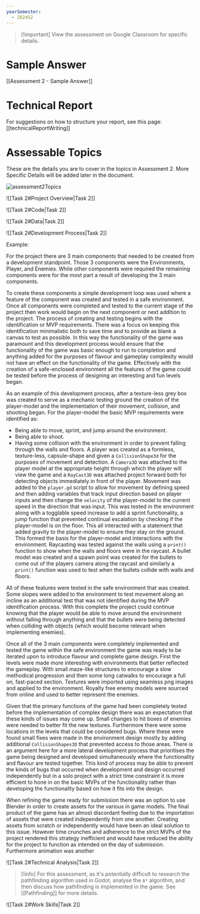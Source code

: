```yaml
---
yearSemester:
  - 2024S2
---
```


> [!important] View the assessment on Google Classroom for specific details.

# Sample Answer
[[Assessment 2 - Sample Answer]]

# Technical Report

For suggestions on how to structure your report, see this page:
[[technicalReportWriting]]


# Assessable Topics 

These are the details you are to cover in the topics in Assessment 2. More Specific Details will be added later in the document.

![assessment2Topics](ISD/2%20-%20Digital%20Applications/2024S2/_images/assessment2Topics.png)

![[Task 2#Project Overview|Task 2]]

![[Task 2#Code|Task 2]]

![[Task 2#Data|Task 2]]

![[Task 2#Development Process|Task 2]]

Example: 

For the project there are 3 main components that needed to be created from a development standpoint. Those 3 components were the Environments, Player, and Enemies. While other components were required the remaining components were for the most part a result of developing the 3 main components.

To create these components a simple development loop was used where a feature of the component was created and tested in a safe environment. Once all components were completed and tested to the current stage of the project then work would begin on the next component or next addition to the project. The process of creating and testing begins with the identification or MVP requirements. There was a focus on keeping this identification minimalistic both to save time and to provide as blank a canvas to test as possible. In this way the functionality of the game was paramount and this development process would ensure that the functionality of the game was basic enough to run to completion and anything added for the purposes of flavour and gameplay complexity would not have an effect on the functionality of the game. Effectively with the creation of a safe-enclosed environment all the features of the game could be tested before the process of designing an interesting and fun levels began.

As an example of this development process, after a texture-less grey box was created to serve as a mechanic testing ground the creation of the player-model and the implementation of their movement, collision, and shooting began. For the player-model the basic MVP requirements were identified as:
- Being able to move, sprint, and jump around the environment.
- Being able to shoot.
- Having some collision with the environment in order to prevent falling through the walls and floors.
 A player was created as a formless, texture-less, capsule-shape and given a `CollisionShape3d` for the purposes of movement and detection. A `Camera3D` was attached to the player model at the appropriate height through which the player will view the game and a `RayCast3D` was attached project forward both for detecting objects immediately in front of the player.
Movement was added to the `player.gd` script to allow for movement by defining speed and then adding variables that track input direction based on player inputs and then change the `velocity` of the player-model to the current speed in the direction that was input. This was tested in the environment along with a togglable speed increase to add a sprint functionality, a jump function that prevented continual escalation by checking if the player-model is on the floor. This all interacted with a statement that added gravity to the player-model to ensure they stay on the ground.
This formed the basis for the player-model and interactions with the environment. Raycasting was tested against the walls using a `print()` function to show when the walls and floors were in the raycast. A bullet model was created and a spawn point was created for the bullets to come out of the players camera along the raycast and similarly a `print()` function was used to test when the bullets collide with walls and floors.

All of these features were tested in the safe environment that was created. Some slopes were added to the environment to test movement along an incline as an additional test that was not identified during the MVP identification process. With this complete the project could continue knowing that the player would be able to move around the environment without falling through anything and that the bullets were being detected when colliding with objects (which would become relevant when implementing enemies).

Once all of the 3 main components were completely implemented and tested the game within the safe environment the game was ready to be iterated upon to introduce flavour and complete game design. First the levels were made more interesting with environments that better reflected the gameplay. With small maze-like structures to encourage a slow methodical progression and then some long catwalks to encourage a full on, fast-paced section. Textures were imported using seamless png images and applied to the environment. Royalty free enemy models were sourced from online and used to better represent the enemies.

Given that the primary functions of the game had been completely tested before the implementation of complex design there was an expectation that these kinds of issues may come up. Small changes to hit boxes of enemies were needed to better fit the new textures. Furthermore there were some locations in the levels that could be considered bugs. Where these were found small fixes were made in the environment design mostly by adding additional `CollisionShapes3D` that prevented access to those areas. There is an argument here for a more lateral development process that prioritises the game being designed and developed simultaneously where the functionality and flavour are tested together. This kind of process may be able to prevent the kinds of bugs that occurred when development and design occurred independently but in a solo project with a strict time constraint it is more efficient to hone in on the basic MVPs of the functionality rather than developing the functionality based on how it fits into the design.

When refining the game ready for submission there was an option to use Blender in order to create assets for the various in game models. The final product of the game has an almost discordant feeling due to the importation of assets that were created independently from one another. Creating assets from scratch or independently would have been an ideal solution to this issue. However time crunches and adherence to the strict MVPs of the project rendered this strategy inefficient and would have reduced the ability for the project to function as intended on the day of submission.  Furthermore animation was another 


![[Task 2#Technical Analysis|Task 2]]

> [!info] For this assessment, as it's potentially difficult to research the pathfinding algorithm used in Godot, analyse the `A*` algorithm, and then discuss how pathfinding is implemented in the game. See [[Pathfinding]] for more details.

![[Task 2#Work Skills|Task 2]]
